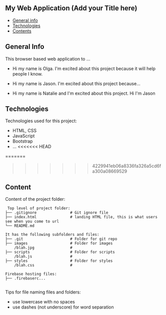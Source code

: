 ## My Web Application (Add your Title here)

* [General info](#general-info)
* [Technologies](#technologies)
* [Contents](#content)

## General Info

This browser based web application to ...

* Hi my name is Olga. I'm excited about this project because it will help people I know.

* Hi my name is Jason. I'm excited about this project because...
* Hi my name is Natalie and I'm excited about this project.
Hi I'm Jason

## Technologies

Technologies used for this project:

* HTML, CSS
* JavaScript
* Bootstrap
* ...
<<<<<<< HEAD

=======

>>>>>>> 4229941eb06a8336fa326a5cd6fa300a08669529

## Content

Content of the project folder:

```
 Top level of project folder: 
├── .gitignore               # Git ignore file
├── index.html               # landing HTML file, this is what users see when you come to url
└── README.md

It has the following subfolders and files:
├── .git                     # Folder for git repo
├── images                   # Folder for images
    /blah.jpg                # 
├── scripts                  # Folder for scripts
    /blah.js                 # 
├── styles                   # Folder for styles
    /blah.css                # 

Firebase hosting files: 
├── .firebaserc...


```

Tips for file naming files and folders:

* use lowercase with no spaces
* use dashes (not underscore) for word separation
